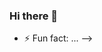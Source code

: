 ### Hi there 👋

<!--
**kapucuonur/kapucuonur** is a ✨ _special_ ✨ repository because its `README.md` (this file) appears on your GitHub profile.



# Hello there 👋, I'm Onur

background-color: seagreen;
    grid-column: span 12;
    grid-template-rows: 1fr 1fr 1fr;

<!--
**kapucuonur/kapucuonur** is a ✨ _special_ ✨ repository because its `README.md` (this file) appears on your GitHub profile.

Here are some ideas to get you started:

- 🔭 I’m currently working on ...
- 🌱 I’m currently learning ...
- 👯 I’m looking to collaborate on ...
- 🤔 I’m looking for help with ...
- 💬 Ask me about ...
- 📫 How to reach me: ...
- 😄 Pronouns: ...
- ⚡ Fun fact: ...
-->


- ⚡ Fun fact: ...
-->
